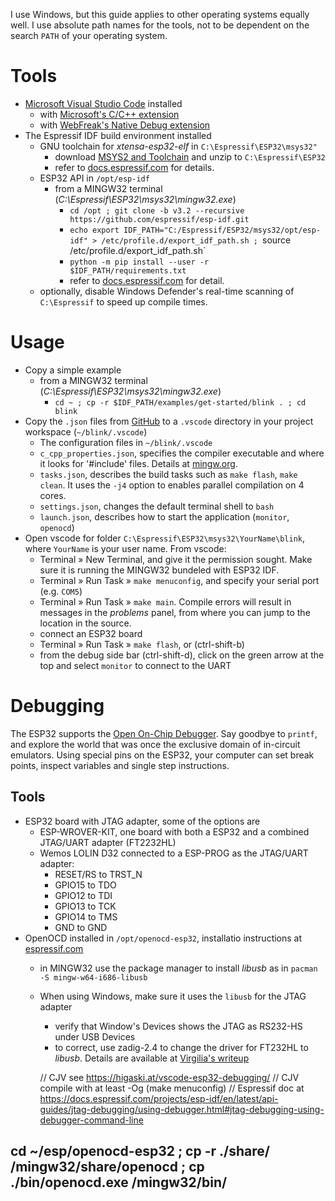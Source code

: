 I use Windows, but this guide applies to other operating systems equally well.  I use absolute path names for the tools, not to be dependent on the search `PATH` of your operating system.

# Tools

- [Microsoft Visual Studio Code](https://code.visualstudio.com/) installed
  - with [Microsoft's C/C++ extension](https://marketplace.visualstudio.com/items?itemName=ms-vscode.cpptools)
  - with [WebFreak's Native Debug extension](https://marketplace.visualstudio.com/items?itemName=webfreak.debug)
- The Espressif IDF build environment installed
  - GNU toolchain for *xtensa-esp32-elf* in `C:\Espressif\ESP32\msys32"`
     - download [MSYS2 and Toolchain](https://dl.espressif.com/dl/esp32_win32_msys2_environment_and_toolchain-20181001.zip) and unzip to `C:\Espressif\ESP32`
     - refer to [docs.espressif.com](https://docs.espressif.com/projects/esp-idf/en/stable/get-started/index.html#setup-toolchain) for details.
  - ESP32 API in `/opt/esp-idf`
    - from a MINGW32 terminal (*C:\Espressif\ESP32\msys32\mingw32.exe*)
      - `cd /opt ; git clone -b v3.2 --recursive https://github.com/espressif/esp-idf.git`
      - `echo export IDF_PATH="C:/Espressif/ESP32/msys32/opt/esp-idf" > /etc/profile.d/export_idf_path.sh ; `source /etc/profile.d/export_idf_path.sh`
      - `python -m pip install --user -r $IDF_PATH/requirements.txt`
      - refer to [docs.espressif.com](https://docs.espressif.com/projects/esp-idf/en/stable/get-started/index.html#get-started-get-esp-idf) for detail.
  - optionally, disable Windows Defender's real-time scanning of `C:\Espressif` to speed up compile times.

# Usage

- Copy a simple example
  - from a MINGW32 terminal (*C:\Espressif\ESP32\msys32\mingw32.exe*)
    - `cd ~ ; cp -r $IDF_PATH/examples/get-started/blink . ; cd blink`
- Copy the `.json` files from [GitHub](https://github.com/cvonk/vscode-starters/blob/master/ESP32/) to a `.vscode` directory in your project workspace (`~/blink/.vscode`)
  - The configuration files in `~/blink/.vscode`
  - `c_cpp_properties.json`, specifies the compiler executable and where it looks for '#include' files. Details at [mingw.org](http://mingw.org/wiki/IncludePathHOWTO).
  - `tasks.json`, describes the build tasks such as `make flash`, `make clean`.  It uses the `-j4` option to enables parallel compilation on 4 cores.
  - `settings.json`, changes the default terminal shell to `bash`
  - `launch.json`, describes how to start the application (`monitor`, `openocd`)
- Open vscode for folder `C:\Espressif\ESP32\msys32\YourName\blink`, where `YourName` is your user name. From vscode:
  - Terminal » New Terminal, and give it the permission sought. Make sure it is running the MINGW32 bundeled with ESP32 IDF.
  - Terminal » Run Task » `make menuconfig`, and specify your serial port (e.g. `COM5`)
  - Terminal » Run Task » `make main`.  Compile errors will result in messages in the *problems* panel, from where you can jump to the location in the source.
  - connect an ESP32 board
  - Terminal » Run Task » `make flash`, or (ctrl-shift-b)
  - from the debug side bar (ctrl-shift-d), click on the green arrow at the top and select `monitor` to connect to the UART

# Debugging

The ESP32 supports the [Open On-Chip Debugger](http://openocd.org/).  Say goodbye to `printf`, and explore the world that was once the exclusive domain of in-circuit emulators.  Using special pins on the ESP32, your computer can set break points, inspect variables and single step instructions.

## Tools

- ESP32 board with JTAG adapter, some of the options are
  - ESP-WROVER-KIT, one board with both a ESP32 and a combined JTAG/UART adapter (FT2232HL)
  - Wemos LOLIN D32 connected to a ESP-PROG as the JTAG/UART adapter: 
    - RESET/RS to TRST_N
    - GPIO15 to TDO
    - GPIO12 to TDI
    - GPIO13 to TCK
    - GPIO14 to TMS
    - GND to GND
- OpenOCD installed in `/opt/openocd-esp32`, installatio instructions at [espressif.com](https://docs.espressif.com/projects/esp-idf/en/latest/api-guides/jtag-debugging/#jtag-debugging-setup-openocd)
  - in MINGW32 use the package manager to install *libusb* as in `pacman -S mingw-w64-i686-libusb`
  - When using Windows, make sure it uses the `libusb` for the JTAG adapter
    - verify that Window's Devices shows the JTAG as RS232-HS under USB Devices
    - to correct, use zadig-2.4 to change the driver for FT232HL to *libusb*.  Details are available at [Virgilia's writeup](https://github.com/VirgiliaBeatrice/esp32-devenv-vscode/blob/master/tutorial.md)

    // CJV see https://higaski.at/vscode-esp32-debugging/
    // CJV compile with at least -Og (make menuconfig)
    // Espressif doc at https://docs.espressif.com/projects/esp-idf/en/latest/api-guides/jtag-debugging/using-debugger.html#jtag-debugging-using-debugger-command-line


cd ~/esp/openocd-esp32 ; cp -r ./share/ /mingw32/share/openocd ; cp ./bin/openocd.exe /mingw32/bin/
- 
